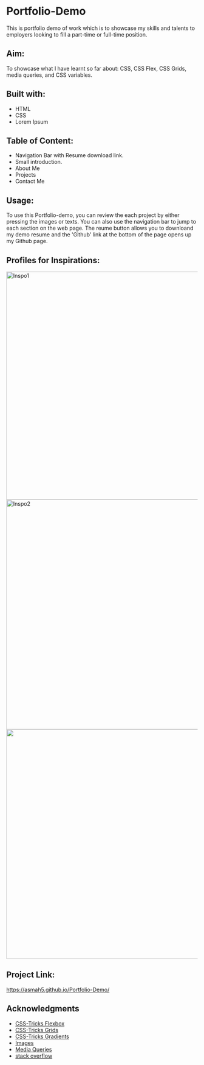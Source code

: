 # Portfolio-Demo

This is portfolio demo of work which is to showcase my skills and talents to employers looking to fill a part-time or full-time position.

## Aim:
To showcase what I have learnt so far about: CSS, CSS Flex, CSS Grids, media queries, and CSS variables.

## Built with:
* HTML
* CSS
* Lorem Ipsum

## Table of Content:
* Navigation Bar with Resume download link.
* Small introduction.
* About Me
* Projects
* Contact Me

## Usage:
To use this Portfolio-demo, you can review the each project by either pressing the images or texts. You can also use the navigation bar to jump to each section on the web page. The reume button allows you to downloand my demo resume and the 'Github' link at the bottom of the page opens up my Github page.

## Profiles for Inspirations:
<img width="599" alt="Inspo1" src="https://user-images.githubusercontent.com/97250633/221959081-1ed8376f-9b45-4611-a95e-19ae254c19ef.png">
<img width="603" alt="Inspo2" src="https://user-images.githubusercontent.com/97250633/221959097-c087a29c-b56c-47f9-b3fa-b22a7cfd89b0.png">
<img width="603"![Inspo3] src="https://user-images.githubusercontent.com/97250633/221959757-4aea1c6a-d3fd-4891-8f19-e909fed9113a.png")>

## Project Link:
https://asmah5.github.io/Portfolio-Demo/

## Acknowledgments
* [CSS-Tricks Flexbox](https://css-tricks.com/snippets/css/a-guide-to-flexbox/)
* [CSS-Tricks Grids](https://css-tricks.com/snippets/css/complete-guide-grid/)
* [CSS-Tricks Gradients](https://css-tricks.com/css3-gradients/#:~:text=Just%20as%20you%20can%20declare,better%20for%20control%20and%20performance.)
* [Images](https://unsplash.com/)
* [Media Queries](https://developer.mozilla.org/en-US/docs/Web/CSS/Media_Queries/Using_media_queries)
* [stack overflow](https://stackoverflow.com/)

